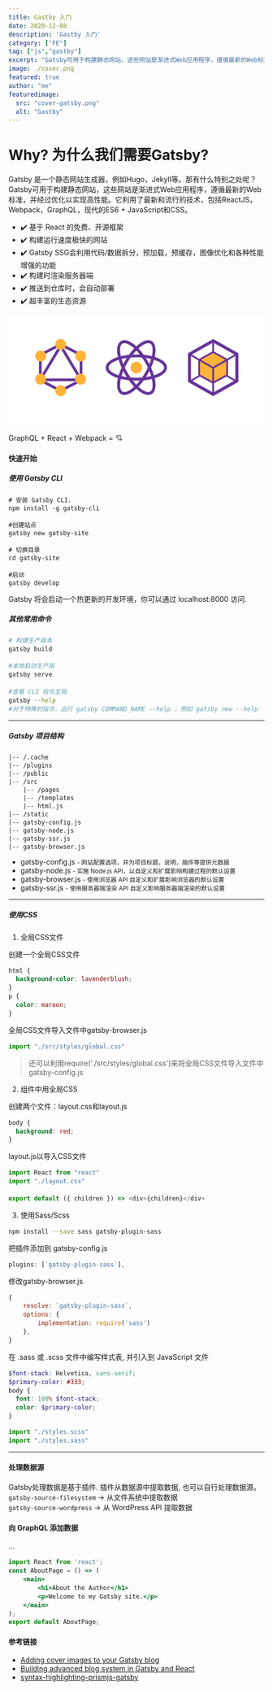 ```yaml
---
title: Gastby 入门
date: 2020-12-08
description: 'Gastby 入门'
category: ["FE"] 
tag: ["js","gastby"]
excerpt: "Gatsby可用于构建静态网站，这些网站是渐进式Web应用程序，遵循最新的Web标准，并经过优化以实现高性能。它利用了最新和流行的技术，包括ReactJS，Webpack，GraphQL，现代的ES6 + JavaScript和CSS."
image: ./cover.png
featured: true
author: "me"
featuredimage:
  src: "cover-gatsby.png"
  alt: "Gastby"
---
```


# Why?  为什么我们需要Gatsby?

Gatsby 是一个静态网站生成器，例如Hugo，Jekyll等。那有什么特别之处呢？
Gatsby可用于构建静态网站，这些网站是渐进式Web应用程序，遵循最新的Web标准，并经过优化以实现高性能。它利用了最新和流行的技术，包括ReactJS，Webpack，GraphQL，现代的ES6 + JavaScript和CSS。

- ✔️ 基于 React 的免费、开源框架
- ✔️ 构建运行速度极快的网站
- ✔️ Gatsby SSG会利用代码/数据拆分，预加载，预缓存，图像优化和各种性能增强的功能
- ✔️ 构建时渲染服务器端
- ✔️ 推送到仓库时，会自动部署
- ✔️ 超丰富的生态资源


![Gatsby](fun.png)

GraphQL + React + Webpack = 💘

#### 快速开始

##### 使用 Gatsby CLI
```shell
# 安装 Gatsby CLI.
npm install -g gatsby-cli

#创建站点
gatsby new gatsby-site

# 切换目录
cd gatsby-site

#启动
gatsby develop
```
Gatsby 将会启动一个热更新的开发环境，你可以通过 localhost:8000 访问.


##### 其他常用命令

```bash
# 构建生产版本
gatsby build

#本地启动生产版
gatsby serve

#查看 CLI 指令文档
gatsby --help
#对于特殊的指令，运行 gatsby COMMAND_NAME --help ，例如 gatsby new --help
```


---

##### Gatsby 项目结构

```markup
|-- /.cache
|-- /plugins
|-- /public
|-- /src
    |-- /pages
    |-- /templates
    |-- html.js
|-- /static
|-- gatsby-config.js
|-- gatsby-node.js
|-- gatsby-ssr.js
|-- gatsby-browser.js
```

-   gatsby-config.js <small>- 网站配置选项，并为项目标题，说明，插件等提供元数据</small>
-   gatsby-node.js <small>- 实施 Node.js API，以自定义和扩展影响构建过程的默认设置</small>
-   gatsby-browser.js <small>- 使用浏览器 API 自定义和扩展影响浏览器的默认设置</small>
-   gatsby-ssr.js <small>- 使用服务器端渲染 API 自定义影响服务器端渲染的默认设置</small>


---

##### 使用CSS

1. 全局CSS文件

创建一个全局CSS文件
```css:title=src&nbsp/&nbspstyles&nbsp/&nbspglobal.css
html {
  background-color: lavenderblush;
}
p {
  color: maroon;
}
```
全局CSS文件导入文件中gatsby-browser.js
```js:title=gatsby-browser.js
import "./src/styles/global.css"
```

>  还可以利用require('./src/styles/global.css')来将全局CSS文件导入文件中gatsby-config.js


2. 组件中用全局CSS

创建两个文件：layout.css和layout.js
```css:title=/src&nbsp/components/layout.css
body {
  background: red;
}
```

layout.js以导入CSS文件
```js:title=/src/components/layout.js
import React from "react"
import "./layout.css"

export default ({ children }) => <div>{children}</div>
```

3. 使用Sass/Scss

```bash
npm install --save sass gatsby-plugin-sass
```

把插件添加到 gatsby-config.js
```bash:title=gatsby-config.js
plugins: [`gatsby-plugin-sass`],
```

修改gatsby-browser.js
```js:title=gatsby-browser.js
{
    resolve: `gatsby-plugin-sass`,
    options: {
        implementation: require('sass')
    },
}
```

在 .sass 或 .scss 文件中编写样式表, 并引入到 JavaScript 文件

```css:title=styles.scss
$font-stack: Helvetica, sans-serif;
$primary-color: #333;
body {
  font: 100% $font-stack;
  color: $primary-color;
}
```

```bash:title=gatsby-config.js
import "./styles.scss"
import "./styles.sass"
```
---

#### 处理数据源
Gatsby处理数据是基于插件.   插件从数据源中提取数据, 也可以自行处理数据源。<br>
`gatsby-source-filesystem` -> 从文件系统中提取数据 <br>
`gatsby-source-wordpress`  -> 从 WordPress API 提取数据

#### 向 GraphQL 添加数据
...



```jsx
import React from 'react';
const AboutPage = () => (
    <main>
        <h1>About the Author</h1>
        <p>Welcome to my Gatsby site.</p>
    </main>
);
export default AboutPage;
```








#### 参考链接
- [Adding cover images to your Gatsby blog](https://tjaddison.com/blog/2019/10/adding-cover-images-to-your-gatsby-blog/)
- [Building advanced blog system in Gatsby and React](https://danilowoz.com/blog/advanced-blog-system-in-gatsby)
- [syntax-highlighting-prismjs-gatsby](https://stephencharlesweiss.com/syntax-highlighting-prismjs-gatsby/)
